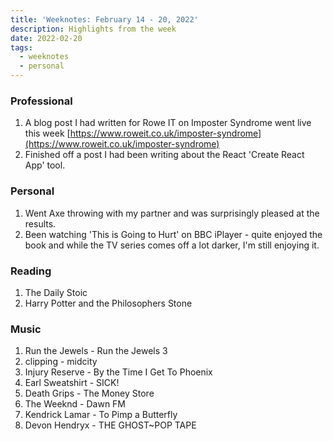 ```yaml
---
title: 'Weeknotes: February 14 - 20, 2022'
description: Highlights from the week
date: 2022-02-20
tags:
  - weeknotes
  - personal
---
```


### Professional

1. A blog post I had written for Rowe IT on Imposter Syndrome went live this week [https://www.roweit.co.uk/imposter-syndrome](https://www.roweit.co.uk/imposter-syndrome)
1. Finished off a post I had been writing about the React 'Create React App' tool.

### Personal

1. Went Axe throwing with my partner and was surprisingly pleased at the results.
1. Been watching 'This is Going to Hurt' on BBC iPlayer - quite enjoyed the book and while the TV series comes off a lot darker, I'm still enjoying it.

### Reading

1. The Daily Stoic
1. Harry Potter and the Philosophers Stone

### Music

1. Run the Jewels - Run the Jewels 3
1. clipping - midcity
1. Injury Reserve - By the Time I Get To Phoenix
1. Earl Sweatshirt - SICK!
1. Death Grips - The Money Store
1. The Weeknd - Dawn FM
1. Kendrick Lamar - To Pimp a Butterfly
1. Devon Hendryx - THE GHOST~POP TAPE
